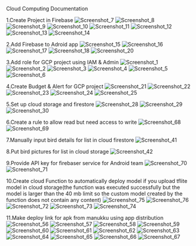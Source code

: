 Cloud Computing Documentation

1.Create Project in Firebase
![Screenshot_7](https://user-images.githubusercontent.com/73900490/121332924-82896900-c942-11eb-85bb-280959c1c9ec.png)
![Screenshot_8](https://user-images.githubusercontent.com/73900490/121332993-9208b200-c942-11eb-8f7b-333127d81344.png)
![Screenshot_9](https://user-images.githubusercontent.com/73900490/121333008-96cd6600-c942-11eb-98b3-132d53b89b18.png)
![Screenshot_10](https://user-images.githubusercontent.com/73900490/121333022-9af98380-c942-11eb-8a94-7a228b6437be.png)
![Screenshot_11](https://user-images.githubusercontent.com/73900490/121333031-9df47400-c942-11eb-961e-a8a6dc95e46c.png)
![Screenshot_12](https://user-images.githubusercontent.com/73900490/121333040-a056ce00-c942-11eb-8b72-2dd3368b5fbf.png)
![Screenshot_13](https://user-images.githubusercontent.com/73900490/121333063-a51b8200-c942-11eb-8a4b-7e94b20d0429.png)
![Screenshot_14](https://user-images.githubusercontent.com/73900490/121333134-b95f7f00-c942-11eb-8aa0-0b4891d6f034.png)


2.Add Firebase to Adroid app
![Screenshot_15](https://user-images.githubusercontent.com/73900490/121333153-bebcc980-c942-11eb-8bc0-dd9a3843f35b.png)
![Screenshot_16](https://user-images.githubusercontent.com/73900490/121333170-c1b7ba00-c942-11eb-9851-b2aa8dda5893.png)
![Screenshot_17](https://user-images.githubusercontent.com/73900490/121333182-c4b2aa80-c942-11eb-9f0e-f17b65189b2f.png)
![Screenshot_18](https://user-images.githubusercontent.com/73900490/121333194-c7ad9b00-c942-11eb-883f-1023847e639c.png)
![Screenshot_20](https://user-images.githubusercontent.com/73900490/121333259-d85e1100-c942-11eb-9147-175263ada995.png)


3.Add role for GCP project using IAM & Admin
![Screenshot_1](https://user-images.githubusercontent.com/73900490/121333496-0fccbd80-c943-11eb-82ae-245ebe83f205.png)
![Screenshot_2](https://user-images.githubusercontent.com/73900490/121333518-12c7ae00-c943-11eb-8f86-c870f6cffd11.png)
![Screenshot_3](https://user-images.githubusercontent.com/73900490/121333530-15c29e80-c943-11eb-8a77-42c5ed3ea694.png)
![Screenshot_4](https://user-images.githubusercontent.com/73900490/121333542-19562580-c943-11eb-8ab2-f7c4574417b7.png)
![Screenshot_5](https://user-images.githubusercontent.com/73900490/121333551-1b1fe900-c943-11eb-8b2d-0792f8e9b18a.png)
![Screenshot_6](https://user-images.githubusercontent.com/73900490/121333565-1d824300-c943-11eb-91de-b716a5bb213b.png)


4.Create Budget & Alert for GCP project
![Screenshot_21](https://user-images.githubusercontent.com/73900490/121333674-368af400-c943-11eb-97d7-456e04acb966.png)
![Screenshot_22](https://user-images.githubusercontent.com/73900490/121333695-38ed4e00-c943-11eb-9a30-5b67a326edfe.png)
![Screenshot_23](https://user-images.githubusercontent.com/73900490/121333712-3b4fa800-c943-11eb-95a7-684d3e2062a1.png)
![Screenshot_24](https://user-images.githubusercontent.com/73900490/121333739-41458900-c943-11eb-98f9-b179b677c9d3.png)
![Screenshot_25](https://user-images.githubusercontent.com/73900490/121333757-460a3d00-c943-11eb-91b4-9f73e294937f.png)


5.Set up cloud storage and firestore
![Screenshot_28](https://user-images.githubusercontent.com/73900490/121334003-7e118000-c943-11eb-93ff-fa1329bdeec0.png)
![Screenshot_29](https://user-images.githubusercontent.com/73900490/121334021-823d9d80-c943-11eb-8adc-3833e89b1f3f.png)
![Screenshot_30](https://user-images.githubusercontent.com/73900490/121334038-85d12480-c943-11eb-8d92-4fbd904696d8.png)


6.Create a rule to allow read but need access to write
![Screenshot_68](https://user-images.githubusercontent.com/73900490/121334885-46ef9e80-c944-11eb-88c1-1bd0212ef6b9.png)
![Screenshot_69](https://user-images.githubusercontent.com/73900490/121334901-4a832580-c944-11eb-814b-fee854f698b8.png)


7.Manually input bird details for list in cloud firestore
![Screenshot_41](https://user-images.githubusercontent.com/73900490/121335393-be253280-c944-11eb-8845-291c87c43460.png)


8.Put bird pictures for list in cloud storage
![Screenshot_42](https://user-images.githubusercontent.com/73900490/121335628-f7f63900-c944-11eb-93f6-72175abb9e56.png)


9.Provide API key for firebaser service for Android team
![Screenshot_70](https://user-images.githubusercontent.com/73900490/121336050-5ae7d000-c945-11eb-9eb9-f595938db831.png)
![Screenshot_71](https://user-images.githubusercontent.com/73900490/121336214-810d7000-c945-11eb-90e3-a477c1d09f0c.png)


10.Create cloud Function to automatically deploy model if you upload tflite model in cloud storage(the function was executed successfully but the model is larger than the 40 mb limit so the custom model created by the function does not contain any content)
![Screenshot_75](https://user-images.githubusercontent.com/73900490/121338719-f9753080-c947-11eb-9686-c975aceaed9d.png)
![Screenshot_76](https://user-images.githubusercontent.com/73900490/121338724-fbd78a80-c947-11eb-90e1-b7ff9c7744ae.png)
![Screenshot_72](https://user-images.githubusercontent.com/73900490/121337837-2543e680-c947-11eb-8eab-f541c38ce40d.png)
![Screenshot_73](https://user-images.githubusercontent.com/73900490/121337862-2b39c780-c947-11eb-828e-a07a5db0bfaf.png)
![Screenshot_74](https://user-images.githubusercontent.com/73900490/121337880-2e34b800-c947-11eb-8022-6843080c11e4.png)


11.Make deploy link for apk from manukku using app distribution
![Screenshot_56](https://user-images.githubusercontent.com/73900490/121338933-33463700-c948-11eb-9ab1-b8bed176fb9e.png)
![Screenshot_57](https://user-images.githubusercontent.com/73900490/121338946-35a89100-c948-11eb-83be-193310b71408.png)
![Screenshot_58](https://user-images.githubusercontent.com/73900490/121338952-380aeb00-c948-11eb-9133-61f75ec42424.png)
![Screenshot_59](https://user-images.githubusercontent.com/73900490/121338962-3a6d4500-c948-11eb-9a0b-54b7f3f49e97.png)
![Screenshot_60](https://user-images.githubusercontent.com/73900490/121338976-3d683580-c948-11eb-95d9-8f9a8bc785e2.png)
![Screenshot_61](https://user-images.githubusercontent.com/73900490/121338986-3fca8f80-c948-11eb-8b43-1616f84d08fe.png)
![Screenshot_62](https://user-images.githubusercontent.com/73900490/121339006-42c58000-c948-11eb-83d4-7ea8b317b650.png)
![Screenshot_63](https://user-images.githubusercontent.com/73900490/121339017-4527da00-c948-11eb-9c98-fce7f87bb2bd.png)
![Screenshot_64](https://user-images.githubusercontent.com/73900490/121339030-4822ca80-c948-11eb-9356-47e857f887ad.png)
![Screenshot_65](https://user-images.githubusercontent.com/73900490/121339039-49ec8e00-c948-11eb-85ad-5313a0fe8846.png)
![Screenshot_66](https://user-images.githubusercontent.com/73900490/121339054-4ce77e80-c948-11eb-98ee-1e254f4adbe7.png)
![Screenshot_67](https://user-images.githubusercontent.com/73900490/121339067-4f49d880-c948-11eb-8682-9d6b0d6b7329.png)




